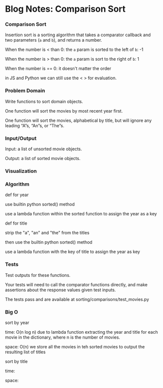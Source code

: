 # Blog Notes: Comparison Sort

### Comparison Sort

Insertion sort is a sorting algorithm that takes a comparator callback and two parameters (`a` and `b`), and returns a number.


When the number is < than 0: the `a` param is sorted to the left of `b`: -1

When the number is > than 0: the `a` param is sort to the right of `b`: 1

When the number is == 0: it doesn't matter the order

in JS and Python we can still use the < >  for evaluation.


### Problem Domain

Write functions to sort domain objects.

One function will sort the movies by most recent year first.

One function will sort the movies, alphabetical by title, but will ignore any leading “A”s, “An”s, or “The”s.


### Input/Output

Input: a list of unsorted movie objects.

Output: a list of sorted movie objects.

### Visualization

### Algorithm

def for year

use builtin python sorted() method

use a lambda function within the sorted function to assign the year as a key

def for title

strip the "a", "an" and "the" from the titles

then use the builtin python sorted() method

use a lambda function with the key of title to assign the year as key


### Tests

Test outputs for these functions.

Your tests will need to call the comparator functions directly, and make assertions about the response values given test inputs.

The tests pass and are available at sorting/comparisons/test_movies.py


### Big O

sort by year

time:  O(n log n) due to lambda function extracting the year and title for each movie in the dictionary, where n is the number of movies.

space: O(n) we store all the movies in teh sorted movies to output the resulting list of titles

sort by title

time:

space:
